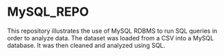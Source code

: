 # MySQL_REPO
This repository illustrates the use of MySQL RDBMS to run SQL queries in order to analyze data. The dataset was loaded from a CSV into a MySQL database. It was then cleaned and analyzed using SQL.
